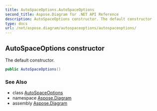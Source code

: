 ```yaml
---
title: AutoSpaceOptions.AutoSpaceOptions
second_title: Aspose.Diagram for .NET API Reference
description: AutoSpaceOptions constructor. The default constructor
type: docs
url: /net/aspose.diagram/autospaceoptions/autospaceoptions/
---
```

## AutoSpaceOptions constructor

The default constructor.

```csharp
public AutoSpaceOptions()
```

### See Also

* class [AutoSpaceOptions](../)
* namespace [Aspose.Diagram](../../autospaceoptions/)
* assembly [Aspose.Diagram](../../../)


